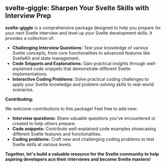 ## svelte-giggle: Sharpen Your Svelte Skills with Interview Prep

**svelte-giggle** is a comprehensive package designed to help you prepare for your next Svelte interview and level up your Svelte development skills. It provides a collection of:

* **Challenging Interview Questions:** Test your knowledge of various Svelte concepts, from core functionalities to advanced features like SvelteKit and state management.
* **Code Snippets and Explanations:** Gain practical insights through well-explained code snippets that demonstrate different Svelte implementations.
* **Interactive Coding Problems:** Solve practical coding challenges to apply your Svelte knowledge and problem-solving skills to real-world scenarios.

**Contributing:**

We welcome contributions to this package! Feel free to add new:

* **Interview questions:** Share valuable questions you've encountered or created to help others prepare.
* **Code snippets:** Contribute well-explained code examples showcasing different Svelte features and functionalities.
* **Coding problems:** Craft new and challenging coding problems to test Svelte skills at various levels.

**Together, let's build a valuable resource for the Svelte community to help aspiring developers ace their interviews and become Svelte masters!**
